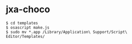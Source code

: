 # jxa-choco

```
$ cd templates
$ osascript make.js
$ sudo mv *.app /Library/Application\ Support/Script\ Editor/Templates/
```